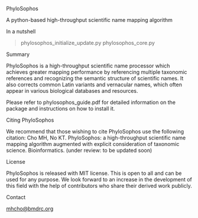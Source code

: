 PhyloSophos

A python-based high-throughput scientific name mapping algorithm

In a nutshell

> phylosophos_initialize_update.py
> phylosophos_core.py

Summary

PhyloSophos is a high-throughput scientific name processor which achieves greater mapping performance by referencing multiple taxonomic references and recognizing the semantic structure of scientific names. It also corrects common Latin variants and vernacular names, which often appear in various biological databases and resources. 

Please refer to phylosophos_guide.pdf for detailed information on the package and instructions on how to install it.

Citing PhyloSophos

We recommend that those wishing to cite PhyloSophos use the following citation:
Cho MH, No KT. PhyloSophos: a high-throughput scientific name mapping algorithm augmented with explicit consideration of taxonomic science. Bioinformatics. (under review: to be updated soon)

License

PhyloSophos is released with MIT license. This is open to all and can be used for any purpose. We look forward to an increase in the development of this field with the help of contributors who share their derived work publicly.

Contact

mhcho@bmdrc.org
